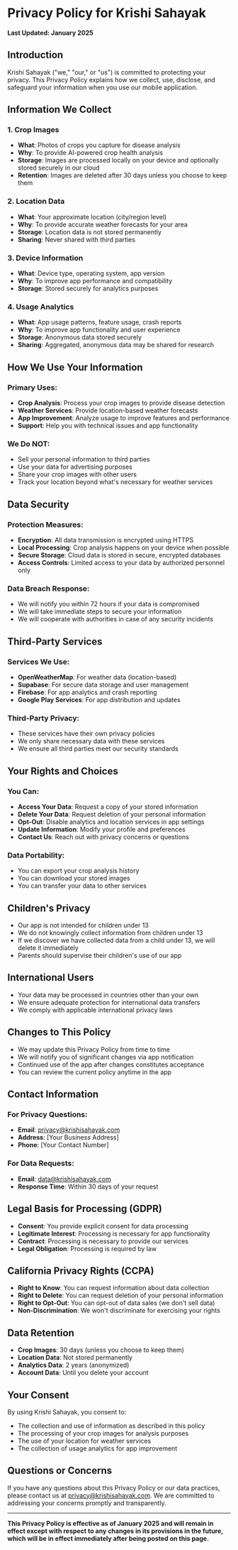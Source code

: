 # Privacy Policy for Krishi Sahayak

**Last Updated: January 2025**

## Introduction

Krishi Sahayak ("we," "our," or "us") is committed to protecting your privacy. This Privacy Policy explains how we collect, use, disclose, and safeguard your information when you use our mobile application.

## Information We Collect

### 1. **Crop Images**

- **What**: Photos of crops you capture for disease analysis
- **Why**: To provide AI-powered crop health analysis
- **Storage**: Images are processed locally on your device and optionally stored securely in our cloud
- **Retention**: Images are deleted after 30 days unless you choose to keep them

### 2. **Location Data**

- **What**: Your approximate location (city/region level)
- **Why**: To provide accurate weather forecasts for your area
- **Storage**: Location data is not stored permanently
- **Sharing**: Never shared with third parties

### 3. **Device Information**

- **What**: Device type, operating system, app version
- **Why**: To improve app performance and compatibility
- **Storage**: Stored securely for analytics purposes

### 4. **Usage Analytics**

- **What**: App usage patterns, feature usage, crash reports
- **Why**: To improve app functionality and user experience
- **Storage**: Anonymous data stored securely
- **Sharing**: Aggregated, anonymous data may be shared for research

## How We Use Your Information

### **Primary Uses:**

- **Crop Analysis**: Process your crop images to provide disease detection
- **Weather Services**: Provide location-based weather forecasts
- **App Improvement**: Analyze usage to improve features and performance
- **Support**: Help you with technical issues and app functionality

### **We Do NOT:**

- Sell your personal information to third parties
- Use your data for advertising purposes
- Share your crop images with other users
- Track your location beyond what's necessary for weather services

## Data Security

### **Protection Measures:**

- **Encryption**: All data transmission is encrypted using HTTPS
- **Local Processing**: Crop analysis happens on your device when possible
- **Secure Storage**: Cloud data is stored in secure, encrypted databases
- **Access Controls**: Limited access to your data by authorized personnel only

### **Data Breach Response:**

- We will notify you within 72 hours if your data is compromised
- We will take immediate steps to secure your information
- We will cooperate with authorities in case of any security incidents

## Third-Party Services

### **Services We Use:**

- **OpenWeatherMap**: For weather data (location-based)
- **Supabase**: For secure data storage and user management
- **Firebase**: For app analytics and crash reporting
- **Google Play Services**: For app distribution and updates

### **Third-Party Privacy:**

- These services have their own privacy policies
- We only share necessary data with these services
- We ensure all third parties meet our security standards

## Your Rights and Choices

### **You Can:**

- **Access Your Data**: Request a copy of your stored information
- **Delete Your Data**: Request deletion of your personal information
- **Opt-Out**: Disable analytics and location services in app settings
- **Update Information**: Modify your profile and preferences
- **Contact Us**: Reach out with privacy concerns or questions

### **Data Portability:**

- You can export your crop analysis history
- You can download your stored images
- You can transfer your data to other services

## Children's Privacy

- Our app is not intended for children under 13
- We do not knowingly collect information from children under 13
- If we discover we have collected data from a child under 13, we will delete it immediately
- Parents should supervise their children's use of our app

## International Users

- Your data may be processed in countries other than your own
- We ensure adequate protection for international data transfers
- We comply with applicable international privacy laws

## Changes to This Policy

- We may update this Privacy Policy from time to time
- We will notify you of significant changes via app notification
- Continued use of the app after changes constitutes acceptance
- You can review the current policy anytime in the app

## Contact Information

### **For Privacy Questions:**

- **Email**: privacy@krishisahayak.com
- **Address**: [Your Business Address]
- **Phone**: [Your Contact Number]

### **For Data Requests:**

- **Email**: data@krishisahayak.com
- **Response Time**: Within 30 days of your request

## Legal Basis for Processing (GDPR)

- **Consent**: You provide explicit consent for data processing
- **Legitimate Interest**: Processing is necessary for app functionality
- **Contract**: Processing is necessary to provide our services
- **Legal Obligation**: Processing is required by law

## California Privacy Rights (CCPA)

- **Right to Know**: You can request information about data collection
- **Right to Delete**: You can request deletion of your personal information
- **Right to Opt-Out**: You can opt-out of data sales (we don't sell data)
- **Non-Discrimination**: We won't discriminate for exercising your rights

## Data Retention

- **Crop Images**: 30 days (unless you choose to keep them)
- **Location Data**: Not stored permanently
- **Analytics Data**: 2 years (anonymized)
- **Account Data**: Until you delete your account

## Your Consent

By using Krishi Sahayak, you consent to:

- The collection and use of information as described in this policy
- The processing of your crop images for analysis purposes
- The use of your location for weather services
- The collection of usage analytics for app improvement

## Questions or Concerns

If you have any questions about this Privacy Policy or our data practices, please contact us at privacy@krishisahayak.com. We are committed to addressing your concerns promptly and transparently.

---

**This Privacy Policy is effective as of January 2025 and will remain in effect except with respect to any changes in its provisions in the future, which will be in effect immediately after being posted on this page.**
